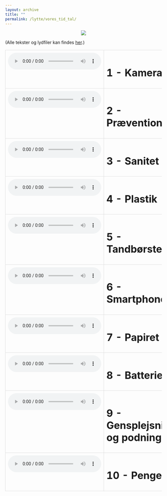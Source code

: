 ```yaml
---
layout: archive
title: ""
permalink: /lytte/vores_tid_tal/
---
```


<p align="center"><img src="https://tongchen779.github.io/dansk/images/tid/tal.jpg"/></p>

<style>
    table {
        border-collapse: collapse;
        width: 100%;
    }
    th, td {
        border: 1px solid #dddddd;
        padding: 8px;
        text-align: left;
    }
    /* Customize width for specific columns */
    th:nth-child(1), td:nth-child(1) {
        width: 20%; /* First column */
    }
    th:nth-child(2), td:nth-child(2) {
        width: 80%; /* Second column */
    }
</style>

(Alle tekster og lydfiler kan findes [her](https://natmus.dk/vorestid/podcast-den-dybe-tallerken/).)
<table align="center" cellspacing="5" style="text-align: left" width="100%">
<tr>
<td style="vertical-align: top;"> <audio controls src="https://api.spreaker.com/v2/episodes/45935299/ondemand.mp3"></audio> </td>
<td><h1> 1 - Kamera </h1></td>
<td><a href="https://natmus.dk/fileadmin/user_upload/Editor/natmus/Vores_Tid/Transskriptioner/1._Kamera.pdf">text</a></td>
</tr>

<tr>
<td style="vertical-align: top;"> <audio controls src="https://api.spreaker.com/v2/episodes/45935351/ondemand.mp3"></audio> </td>
<td><h1> 2 - Prævention </h1></td>
<td><a href="https://natmus.dk/fileadmin/user_upload/Editor/natmus/Vores_Tid/Transskriptioner/2._Prvention.pdf">text</a></td>
</tr>

<tr>
<td style="vertical-align: top;"> <audio controls src="https://api.spreaker.com/v2/episodes/46024270/ondemand.mp3"></audio> </td>
<td><h1> 3 - Sanitet </h1></td>
<td><a href="https://natmus.dk/fileadmin/user_upload/Editor/natmus/Vores_Tid/Transskriptioner/3._Sanitet.pdf">text</a></td>
</tr>

<tr>
<td style="vertical-align: top;"> <audio controls src="https://api.spreaker.com/v2/episodes/46125199/ondemand.mp3"></audio> </td>
<td><h1> 4 - Plastik </h1></td>
<td><a href="https://natmus.dk/fileadmin/user_upload/Editor/natmus/Vores_Tid/Transskriptioner/4._Plastik.pdf">text</a></td>
</tr>

<tr>
<td style="vertical-align: top;"> <audio controls src="https://api.spreaker.com/v2/episodes/46215812/ondemand.mp3"></audio> </td>
<td><h1> 5 - Tandbørsten </h1></td>
<td><a href="https://natmus.dk/fileadmin/user_upload/Editor/natmus/Vores_Tid/Transskriptioner/5._Tandbrsten.pdf">text</a></td>
</tr>

<tr>
<td style="vertical-align: top;"> <audio controls src="https://api.spreaker.com/v2/episodes/46311951/ondemand.mp3"></audio> </td>
<td><h1> 6 - Smartphone </h1></td>
<td><a href="https://natmus.dk/fileadmin/user_upload/Editor/natmus/Vores_Tid/Transskriptioner/6._Smartphone.pdf">text</a></td>
</tr>

<tr>
<td style="vertical-align: top;"> <audio controls src="https://api.spreaker.com/v2/episodes/46411316/ondemand.mp3"></audio> </td>
<td><h1> 7 - Papiret </h1></td>
<td><a href="https://natmus.dk/fileadmin/user_upload/Editor/natmus/Vores_Tid/Transskriptioner/7._Papiret.pdf">text</a></td>
</tr>

<tr>
<td style="vertical-align: top;"> <audio controls src="https://api.spreaker.com/v2/episodes/46496052/ondemand.mp3"></audio> </td>
<td><h1> 8 - Batteriet </h1></td>
<td><a href="https://natmus.dk/fileadmin/user_upload/Editor/natmus/Vores_Tid/Transskriptioner/8._Batteriet.pdf">text</a></td>
</tr>

<tr>
<td style="vertical-align: top;"> <audio controls src="https://api.spreaker.com/v2/episodes/46546071/ondemand.mp3"></audio> </td>
<td><h1> 9 - Gensplejsning og podning </h1></td>
<td><a href="https://natmus.dk/fileadmin/user_upload/Editor/natmus/Vores_Tid/Transskriptioner/9._Gensplejsning_og_podning.pdf">text</a></td>
</tr>

<tr>
<td style="vertical-align: top;"> <audio controls src="https://api.spreaker.com/v2/episodes/46546073/ondemand.mp3"></audio> </td>
<td><h1> 10 - Penge </h1></td>
<td><a href="https://natmus.dk/fileadmin/user_upload/Editor/natmus/Vores_Tid/Transskriptioner/10._Penge.pdf">text</a></td>
</tr>
</table>
